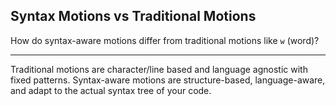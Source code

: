 ## Syntax Motions vs Traditional Motions

How do syntax-aware motions differ from traditional motions like `w` (word)?

---

Traditional motions are character/line based and language agnostic with fixed patterns. Syntax-aware motions are structure-based, language-aware, and adapt to the actual syntax tree of your code.

